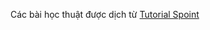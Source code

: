 Các bài học thuật được dịch từ 
<a href="http://www.tutorialspoint.com/ios/ios_objective_c.htm">Tutorial Spoint</a>
